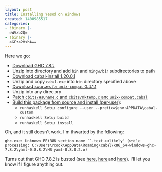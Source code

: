 ```yaml
---
layout: post
title: Installing Yesod on Windows
created: 1400985517
categories:
- !binary |-
  eWVzb2Q=
- !binary |-
  aGFza2VsbA==
---
```

Here we go:

* [Download GHC 7.8.2](http://www.haskell.org/ghc/dist/7.8.2/ghc-7.8.2-x86_64-unknown-mingw32.tar.bz2)
* Unzip into directory and add `bin` and `mingw/bin` subdirectories to path
* [Download cabal-install 1.20.0.1](http://www.haskell.org/cabal/release/cabal-install-1.20.0.1/cabal-i386-unknown-mingw32.tar.gz)
* Unzip and copy `cabal.exe` into `bin` directory specified above
* [Download sources for `unix-compat` 0.4.1.1](https://hackage.haskell.org/package/unix-compat-0.4.1.1/unix-compat-0.4.1.1.tar.gz)
* Unzip into any directory
* [Patch `cbits/HsUname.c` and `cbits/mktemp.c` and `unix-compat.cabal`](https://github.com/gzh/unix-compat/commit/f586b22eda51f86bd2d5ba4f01fb556b8cbf40fd#commitcomment-6439418)
* [Build this package from source and install (per-user)](http://www.haskell.org/haskellwiki/Cabal/How_to_install_a_Cabal_package):
  * `runhaskell Setup configure --user --prefix=$env:APPDATA\cabal-custom`
  * `runhaskell Setup build`
  * `runhaskell Setup install`

Oh, and it still doesn't work. I'm thwarted by the following:

`ghc.exe: Unknown PEi386 section name ``.text.unlikely' (while processing: C:\Users\rcook\AppData\Roaming\cabal\x86_64-windows-ghc-7.8.2\yaml-0.8.8.2\HS
yaml-0.8.8.2.o)`

Turns out that GHC 7.8.2 is busted (see [here](https://ghc.haskell.org/trac/ghc/ticket/9080), [here](https://ghc.haskell.org/trac/ghc/ticket/9116) and [here](https://ghc.haskell.org/trac/ghc/ticket/9141)). I'll let you know if I figure anything out.

